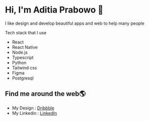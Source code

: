 # Hi, I'm Aditia Prabowo 👋 

I like design and develop beautiful apps and web to help many people

Tech stack that I use
* React
* React Native
* Node.js
* Typescript
* Python
* Tailwind css
* Figma
* Postgresql

## Find me around the web🌎 
- My Design : <a href="https://dribbble.com/aditiaprabowo"> Dribbble</a> 
- My Linkedin : <a href="https://www.linkedin.com/in/aditia-prabowo-109a00228/">LinkedIn</a> 
